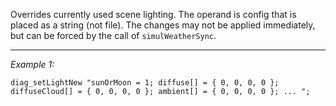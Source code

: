 Overrides currently used scene lighting. The operand is config that is placed as a string (not file).
The changes may not be applied immediately, but can be forced by the call of `simulWeatherSync`.


---
*Example 1:*
```sqf
diag_setLightNew "sunOrMoon = 1; diffuse[] = { 0, 0, 0, 0 }; diffuseCloud[] = { 0, 0, 0, 0 }; ambient[] = { 0, 0, 0, 0 }; ... ";
```